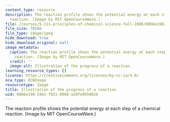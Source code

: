 ```yaml
---
content_type: resource
description: The reaction profile shows the potential energy at each step of a chemical
  reaction. (Image by MIT OpenCourseWare.)
file: /courses/5-111-principles-of-chemical-science-fall-2008/08b6e1982462f0318068a10fe0550826_5-111f08.jpg
file_size: 70166
file_type: image/jpeg
hide_download: true
hide_download_original: null
image_metadata:
  caption: The reaction profile shows the potential energy at each step of a chemical
    reaction. (Image by MIT OpenCourseWare.)
  credit: ''
  image-alt: Illustration of the progress of a reaction.
learning_resource_types: []
license: https://creativecommons.org/licenses/by-nc-sa/4.0/
ocw_type: OCWImage
resourcetype: Image
title: Illustration of the progress of a reaction
uid: 08b6e198-2462-f031-8068-a10fe0550826
---
```

The reaction profile shows the potential energy at each step of a chemical reaction. (Image by MIT OpenCourseWare.)